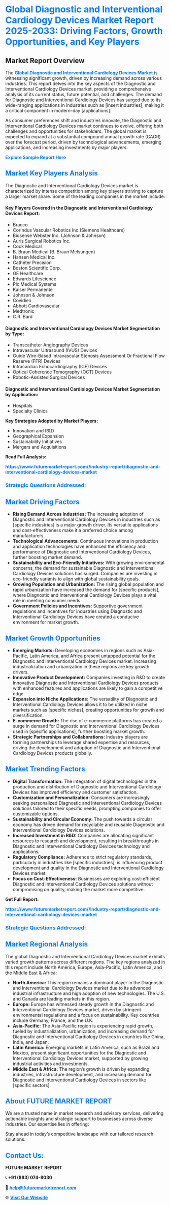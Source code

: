 <h1 style="color: #007BFF;">Global Diagnostic and Interventional Cardiology Devices Market Report 2025-2033: Driving Factors, Growth Opportunities, and Key Players</h1>

<section id="overview">
<h2>Market Report Overview</h2>
<p>The <a href="https://www.futuremarketreport.com//industry-report/diagnostic-and-interventional-cardiology-devices-market" style="color: #007BFF; text-decoration: none;"><strong>Global Diagnostic and Interventional Cardiology Devices Market</strong></a> is witnessing significant growth, driven by increasing demand across various industries. This report delves into the key aspects of the Diagnostic and Interventional Cardiology Devices market, providing a comprehensive analysis of its current status, future potential, and challenges. The demand for Diagnostic and Interventional Cardiology Devices has surged due to its wide-ranging applications in industries such as [insert industries], making it a critical component in modern-day [applications].</p>
<p>As consumer preferences shift and industries innovate, the Diagnostic and Interventional Cardiology Devices market continues to evolve, offering both challenges and opportunities for stakeholders. The global market is expected to expand at a substantial compound annual growth rate (CAGR) over the forecast period, driven by technological advancements, emerging applications, and increasing investments by major players.</p>
</section>

<section id="overview">
<p><a href="https://www.futuremarketreport.com//request-sample/reportId=77602" style="color: #007BFF; text-decoration: none;"><strong>Explore Sample Report Here</strong></a></p>
</section>

<section id="key-players">
<h2 style="color: #007BFF;">Market Key Players Analysis</h2>
<p>The Diagnostic and Interventional Cardiology Devices market is characterized by intense competition among key players striving to capture a larger market share. Some of the leading companies in the market include:</p>
<h4>Key Players Covered in the Diagnostic and Interventional Cardiology Devices Report:</h4>
<ul><li>Bracco</li><li>Corindus Vascular Robotics Inc.(Siemens Healthcare)</li><li>Biosense Webster Inc. (Johnson &amp; Johnson)</li><li>Auris Surgical Robotics Inc.</li><li>Cook Medical</li><li>B. Braun Medical (B. Braun Melsungen)</li><li>Hansen Medical Inc.</li><li>Catheter Precision</li><li>Boston Scientific Corp.</li><li>GE Healthcare</li><li>Edwards Lifescience</li><li>Plc Medical Systems</li><li>Kaiser Permanente</li><li>Johnson &amp; Johnson</li><li>Covidien</li><li>Abbott Cardiovascular</li><li>Medtronic</li><li>C.R. Bard</li></ul>
<h4>Diagnostic and Interventional Cardiology Devices Market Segmentation by Type:</h4>
<ul><li>Transcatheter Angiography Devices</li><li>Intravascular Ultrasound (IVUS) Devices</li><li>Guide Wire-Based Intravascular Stenosis Assessment Or Fractional Flow Reserve (FFR) Devices</li><li>Intracardiac Echocardiography (ICE) Devices</li><li>Optical Coherence Tomography (OCT) Devices</li><li>Robotic-Assisted Surgical Devices</li></ul>

<h4>Diagnostic and Interventional Cardiology Devices Market Segmentation by Application:</h4>
<ul><li>Hospitals</li><li>Specialty Clinics</li></ul>
<p><strong>Key Strategies Adopted by Market Players:</strong></p>
<ul>
<li>Innovation and R&D</li>
<li>Geographical Expansion</li>
<li>Sustainability Initiatives</li>
<li>Mergers and Acquisitions</li>
</ul>
</section>

<section>
<p><strong>Read Full Analysis: </strong></p><a href="https://www.futuremarketreport.com//industry-report/diagnostic-and-interventional-cardiology-devices-market" style="color: #007BFF; text-decoration: none;"><strong>https://www.futuremarketreport.com//industry-report/diagnostic-and-interventional-cardiology-devices-market</strong></a>
<h3 style="color: #007BFF;">Strategic Questions Addressed:</h3>
</section>

<section id="driving-factors">
<h2 style="color: #007BFF;">Market Driving Factors</h2>
<ul>
<li><strong>Rising Demand Across Industries:</strong> The increasing adoption of Diagnostic and Interventional Cardiology Devices in industries such as [specific industries] is a major growth driver. Its versatile applications and cost-effectiveness make it a preferred choice among manufacturers.</li>
<li><strong>Technological Advancements:</strong> Continuous innovations in production and application technologies have enhanced the efficiency and performance of Diagnostic and Interventional Cardiology Devices, further boosting market demand.</li>
<li><strong>Sustainability and Eco-Friendly Initiatives:</strong> With growing environmental concerns, the demand for sustainable Diagnostic and Interventional Cardiology Devices solutions has surged. Companies are investing in eco-friendly variants to align with global sustainability goals.</li>
<li><strong>Growing Population and Urbanization:</strong> The rising global population and rapid urbanization have increased the demand for [specific products], where Diagnostic and Interventional Cardiology Devices plays a vital role in meeting consumer needs.</li>
<li><strong>Government Policies and Incentives:</strong> Supportive government regulations and incentives for industries using Diagnostic and Interventional Cardiology Devices have created a conducive environment for market growth.</li>
</ul>
</section>

<section id="growth-opportunities">
<h2 style="color: #007BFF;">Market Growth Opportunities</h2>
<ul>
<li><strong>Emerging Markets:</strong> Developing economies in regions such as Asia-Pacific, Latin America, and Africa present untapped potential for the Diagnostic and Interventional Cardiology Devices market. Increasing industrialization and urbanization in these regions are key growth drivers.</li>
<li><strong>Innovative Product Development:</strong> Companies investing in R&D to create innovative Diagnostic and Interventional Cardiology Devices products with enhanced features and applications are likely to gain a competitive edge.</li>
<li><strong>Expansion into Niche Applications:</strong> The versatility of Diagnostic and Interventional Cardiology Devices allows it to be utilized in niche markets such as [specific niches], creating opportunities for growth and diversification.</li>
<li><strong>E-commerce Growth:</strong> The rise of e-commerce platforms has created a surge in demand for Diagnostic and Interventional Cardiology Devices used in [specific applications], further boosting market growth.</li>
<li><strong>Strategic Partnerships and Collaborations:</strong> Industry players are forming partnerships to leverage shared expertise and resources, driving the development and adoption of Diagnostic and Interventional Cardiology Devices products globally.</li>
</ul>
</section>

<section id="trending-factors">
<h2 style="color: #007BFF;">Market Trending Factors</h2>
<ul>
<li><strong>Digital Transformation:</strong> The integration of digital technologies in the production and distribution of Diagnostic and Interventional Cardiology Devices has improved efficiency and customer satisfaction.</li>
<li><strong>Customization and Personalization:</strong> Consumers are increasingly seeking personalized Diagnostic and Interventional Cardiology Devices solutions tailored to their specific needs, prompting companies to offer customizable options.</li>
<li><strong>Sustainability and Circular Economy:</strong> The push towards a circular economy has driven demand for recyclable and reusable Diagnostic and Interventional Cardiology Devices solutions.</li>
<li><strong>Increased Investment in R&D:</strong> Companies are allocating significant resources to research and development, resulting in breakthroughs in Diagnostic and Interventional Cardiology Devices technology and applications.</li>
<li><strong>Regulatory Compliance:</strong> Adherence to strict regulatory standards, particularly in industries like [specific industries], is influencing product development and quality in the Diagnostic and Interventional Cardiology Devices market.</li>
<li><strong>Focus on Cost-Effectiveness:</strong> Businesses are exploring cost-efficient Diagnostic and Interventional Cardiology Devices solutions without compromising on quality, making the market more competitive.</li>
</ul>
</section>

<section>
<p><strong>Get Full Report: </strong></p><a href="https://www.futuremarketreport.com//industry-report/diagnostic-and-interventional-cardiology-devices-market" style="color: #007BFF; text-decoration: none;"><strong>https://www.futuremarketreport.com//industry-report/diagnostic-and-interventional-cardiology-devices-market</strong></a>
<h3 style="color: #007BFF;">Strategic Questions Addressed:</h3>
</section>


<section id="regional-analysis">
<h2 style="color: #007BFF;">Market Regional Analysis</h2>
<p>The global Diagnostic and Interventional Cardiology Devices market exhibits varied growth patterns across different regions. The key regions analyzed in this report include North America, Europe, Asia-Pacific, Latin America, and the Middle East & Africa:</p>
<ul>
<li><strong>North America:</strong> This region remains a dominant player in the Diagnostic and Interventional Cardiology Devices market due to its advanced industrial infrastructure and high adoption of new technologies. The U.S. and Canada are leading markets in this region.</li>
<li><strong>Europe:</strong> Europe has witnessed steady growth in the Diagnostic and Interventional Cardiology Devices market, driven by stringent environmental regulations and a focus on sustainability. Key countries include Germany, France, and the U.K.</li>
<li><strong>Asia-Pacific:</strong> The Asia-Pacific region is experiencing rapid growth, fueled by industrialization, urbanization, and increasing demand for Diagnostic and Interventional Cardiology Devices in countries like China, India, and Japan.</li>
<li><strong>Latin America:</strong> Emerging markets in Latin America, such as Brazil and Mexico, present significant opportunities for the Diagnostic and Interventional Cardiology Devices market, supported by growing industrial activities and investments.</li>
<li><strong>Middle East & Africa:</strong> The region’s growth is driven by expanding industries, infrastructure development, and increasing demand for Diagnostic and Interventional Cardiology Devices in sectors like [specific sectors].</li>
</ul>
</section>

<footer>
<h2 style="color: #007BFF;">About FUTURE MARKET REPORT</h2>
<p>We are a trusted name in market research and advisory services, delivering actionable insights and strategic support to businesses across diverse industries. Our expertise lies in offering:</p>

<p>Stay ahead in today’s competitive landscape with our tailored research solutions.</p>

<h2 style="color: #007BFF;">Contact Us:</h2>
<p><strong>FUTURE MARKET REPORT</strong></p>
<p>📞 <strong>+91 (883) 074-8030</strong></p>
<p>📧 <strong><a href="mailto:help@futuremarketreport.com" style="color: #007BFF;">help@futuremarketreport.com</a></strong></p>
<p>🌐 <strong><a href="https://www.futuremarketreport.com/" style="color: #007BFF;">Visit Our Website</a></strong></p>
</footer>